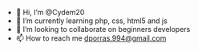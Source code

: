 - 👋 Hi, I’m @Cydem20
- 🌱 I’m currently learning php, css, html5 and js
- 💞️ I’m looking to collaborate on beginners developers
- 📫 How to reach me dporras.994@gmail.com

<!---
Cydem20/Cydem20 is a ✨ special ✨ repository because its `README.md` (this file) appears on your GitHub profile.
You can click the Preview link to take a look at your changes.
--->
